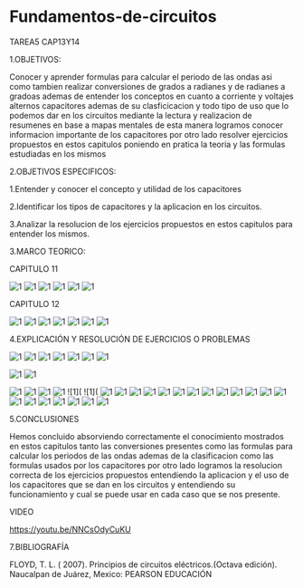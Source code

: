 # Fundamentos-de-circuitos
TAREA5 CAP13Y14

1.OBJETIVOS:

Conocer y aprender formulas para calcular el periodo de las ondas asi como tambien realizar conversiones de grados a radianes y de radianes a gradoas ademas de entender los  conceptos en cuanto a corriente y voltajes alternos capacitores ademas de su clasficicacion y todo tipo de uso que lo podemos dar en los circuitos mediante la lectura y realizacion de resumenes en base a mapas mentales de esta manera logramos conocer informacion importante de los capacitores por otro lado resolver ejercicios propuestos en estos capitulos poniendo en pratica la teoria y las formulas estudiadas en los mismos 

2.OBJETIVOS ESPECIFICOS:

1.Entender y conocer el concepto y utilidad de los capacitores

2.Identificar los tipos de capacitores y la aplicacion en los circuitos. 

3.Analizar la resolucion de los ejercicios propuestos en estos capitulos para entender los mismos. 

3.MARCO TEORICO:

CAPITULO 11

![1](https://github.com/Josselyn2/Fundamentos-de-circuitos/blob/Principal/IMAGENES/CAPITULO%2011,12/MAPAS/1.png?raw=true)
![1](https://github.com/Josselyn2/Fundamentos-de-circuitos/blob/Principal/IMAGENES/CAPITULO%2011,12/MAPAS/2.png?raw=true)
![1](https://github.com/Josselyn2/Fundamentos-de-circuitos/blob/Principal/IMAGENES/CAPITULO%2011,12/MAPAS/3.png?raw=true)
![1](https://github.com/Josselyn2/Fundamentos-de-circuitos/blob/Principal/IMAGENES/CAPITULO%2011,12/MAPAS/4.png?raw=true)
![1](https://github.com/Josselyn2/Fundamentos-de-circuitos/blob/Principal/IMAGENES/CAPITULO%2011,12/MAPAS/5.png?raw=true)
![1](https://github.com/Josselyn2/Fundamentos-de-circuitos/blob/Principal/IMAGENES/CAPITULO%2011,12/MAPAS/6.png?raw=true)


CAPITULO 12

![1](https://github.com/Josselyn2/Fundamentos-de-circuitos/blob/Principal/IMAGENES/CAPITULO%2011,12/MAPAS/M1.png?raw=true)
![1](https://github.com/Josselyn2/Fundamentos-de-circuitos/blob/Principal/IMAGENES/CAPITULO%2011,12/MAPAS/M2.png?raw=true)
![1](https://github.com/Josselyn2/Fundamentos-de-circuitos/blob/Principal/IMAGENES/CAPITULO%2011,12/MAPAS/M3.png?raw=true)
![1](https://github.com/Josselyn2/Fundamentos-de-circuitos/blob/Principal/IMAGENES/CAPITULO%2011,12/MAPAS/M4.png?raw=true)
![1](https://github.com/Josselyn2/Fundamentos-de-circuitos/blob/Principal/IMAGENES/CAPITULO%2011,12/MAPAS/M5.png?raw=true)
![1](https://github.com/Josselyn2/Fundamentos-de-circuitos/blob/Principal/IMAGENES/CAPITULO%2011,12/MAPAS/M6.png?raw=true)
![1](https://github.com/Josselyn2/Fundamentos-de-circuitos/blob/Principal/IMAGENES/CAPITULO%2011,12/MAPAS/M7.png?raw=true)


4.EXPLICACIÓN Y RESOLUCIÓN DE EJERCICIOS O PROBLEMAS

![1](https://github.com/Josselyn2/Fundamentos-de-circuitos/blob/Principal/IMAGENES/CAPITULO13,14/ej2.jpg?raw=true)
![1](https://github.com/Josselyn2/Fundamentos-de-circuitos/blob/Principal/IMAGENES/CAPITULO13,14/ej4.jpg?raw=true)
![1](https://github.com/Josselyn2/Fundamentos-de-circuitos/blob/Principal/IMAGENES/CAPITULO13,14/ej6.jpg?raw=true)
![1](https://github.com/Josselyn2/Fundamentos-de-circuitos/blob/Principal/IMAGENES/CAPITULO13,14/ej8.jpg?raw=true)
![1](https://github.com/Josselyn2/Fundamentos-de-circuitos/blob/Principal/IMAGENES/CAPITULO13,14/ej10.jpg?raw=true)
![1](https://github.com/Josselyn2/Fundamentos-de-circuitos/blob/Principal/IMAGENES/CAPITULO13,14/ej12.jpg?raw=true)
![1](https://github.com/Josselyn2/Fundamentos-de-circuitos/blob/Principal/IMAGENES/CAPITULO13,14/ej14.jpg?raw=true)

![1](https://github.com/Josselyn2/Fundamentos-de-circuitos/blob/Principal/IMAGENES/CAPITULO13,14/2ej14.jpg?raw=true)
![1](https://github.com/Josselyn2/Fundamentos-de-circuitos/blob/Principal/IMAGENES/CAPITULO13,14/2ej14.jpg?raw=true)

![1](https://github.com/Josselyn2/Fundamentos-de-circuitos/blob/Principal/IMAGENES/CAPITULO13,14/ej16.jpg?raw=true)
![1](https://github.com/Josselyn2/Fundamentos-de-circuitos/blob/Principal/IMAGENES/CAPITULO13,14/ej18.jpg?raw=true)
![1](https://github.com/Josselyn2/Fundamentos-de-circuitos/blob/Principal/IMAGENES/CAPITULO13,14/2ej18.jpg?raw=true)
![1](https://github.com/Josselyn2/Fundamentos-de-circuitos/blob/Principal/IMAGENES/CAPITULO13,14/ej20.jpg?raw=true)
![1](
![1](
![1](https://github.com/Josselyn2/Fundamentos-de-circuitos/blob/Principal/IMAGENES/CAPITULO%2011,12/16.jpg?raw=true)
![1](https://github.com/Josselyn2/Fundamentos-de-circuitos/blob/Principal/IMAGENES/CAPITULO%2011,12/17.jpg?raw=true)
![1](https://github.com/Josselyn2/Fundamentos-de-circuitos/blob/Principal/IMAGENES/CAPITULO%2011,12/18.jpg?raw=true)
![1](https://github.com/Josselyn2/Fundamentos-de-circuitos/blob/Principal/IMAGENES/CAPITULO%2011,12/19.jpg?raw=true)
![1](https://github.com/Josselyn2/Fundamentos-de-circuitos/blob/Principal/IMAGENES/CAPITULO%2011,12/20.jpg?raw=true)
![1](https://github.com/Josselyn2/Fundamentos-de-circuitos/blob/Principal/IMAGENES/CAPITULO%2011,12/21.jpg?raw=true)
![1](https://github.com/Josselyn2/Fundamentos-de-circuitos/blob/Principal/IMAGENES/CAPITULO%2011,12/22.jpg?raw=true)
![1](https://github.com/Josselyn2/Fundamentos-de-circuitos/blob/Principal/IMAGENES/CAPITULO%2011,12/23.jpg?raw=true)
![1](https://github.com/Josselyn2/Fundamentos-de-circuitos/blob/Principal/IMAGENES/CAPITULO%2011,12/24.jpg?raw=true)
![1](https://github.com/Josselyn2/Fundamentos-de-circuitos/blob/Principal/IMAGENES/CAPITULO%2011,12/25.jpg?raw=true)
![1](https://github.com/Josselyn2/Fundamentos-de-circuitos/blob/Principal/IMAGENES/CAPITULO%2011,12/26.jpg?raw=true)
![1](https://github.com/Josselyn2/Fundamentos-de-circuitos/blob/Principal/IMAGENES/CAPITULO%2011,12/27.jpg?raw=true)
![1](https://github.com/Josselyn2/Fundamentos-de-circuitos/blob/Principal/IMAGENES/CAPITULO%2011,12/28.jpg?raw=true)
![1](https://github.com/Josselyn2/Fundamentos-de-circuitos/blob/Principal/IMAGENES/CAPITULO%2011,12/29.jpg?raw=true)
![1](https://github.com/Josselyn2/Fundamentos-de-circuitos/blob/Principal/IMAGENES/CAPITULO%2011,12/30.jpg?raw=true)
![1](https://github.com/Josselyn2/Fundamentos-de-circuitos/blob/Principal/IMAGENES/CAPITULO%2011,12/31.jpg?raw=true)
![1](https://github.com/Josselyn2/Fundamentos-de-circuitos/blob/Principal/IMAGENES/CAPITULO%2011,12/32.jpg?raw=true)
![1](https://github.com/Josselyn2/Fundamentos-de-circuitos/blob/Principal/IMAGENES/CAPITULO%2011,12/33.jpg?raw=true)
![1](https://github.com/Josselyn2/Fundamentos-de-circuitos/blob/Principal/IMAGENES/CAPITULO%2011,12/34.jpg?raw=true)
![1](https://github.com/Josselyn2/Fundamentos-de-circuitos/blob/Principal/IMAGENES/CAPITULO%2011,12/35.jpg?raw=true)

5.CONCLUSIONES

Hemos concluido absorviendo correctamente el conocimiento mostrados en estos capitulos tanto las conversiones presentes como las formulas para calcular los periodos de las ondas ademas de la clasificacion como las formulas usados por los capacitores por otro lado  logramos la resolucion correcta de los ejercicios propuestos entendiendo la aplicacion y el uso de los capacitores que se dan en los circuitos y entendiendo su funcionamiento y cual se puede usar en cada caso que se nos presente. 

VIDEO

https://youtu.be/NNCsOdyCuKU

7.BIBLIOGRAFÍA

FLOYD, T. L. ( 2007). Principios de circuitos eléctricos.(Octava edición). Naucalpan de Juárez, Mexico: PEARSON EDUCACIÓN

